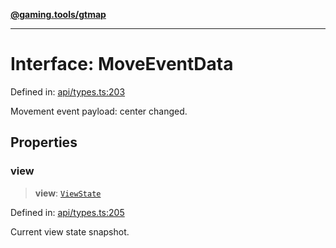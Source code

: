 [**@gaming.tools/gtmap**](README.md)

***

# Interface: MoveEventData

Defined in: [api/types.ts:203](https://github.com/gamingtools/gt-map/blob/37582d0663306e25f7b67e6e3ae4390bd14c21af/packages/gtmap/src/api/types.ts#L203)

Movement event payload: center changed.

## Properties

### view

> **view**: [`ViewState`](Interface.ViewState.md)

Defined in: [api/types.ts:205](https://github.com/gamingtools/gt-map/blob/37582d0663306e25f7b67e6e3ae4390bd14c21af/packages/gtmap/src/api/types.ts#L205)

Current view state snapshot.
